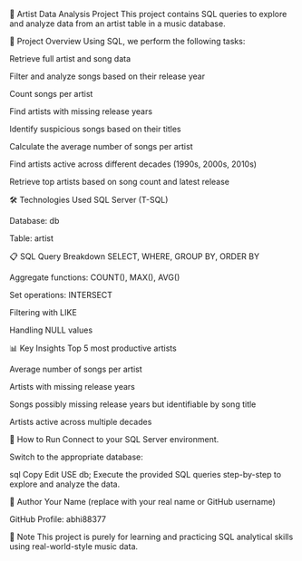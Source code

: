 🎵 Artist Data Analysis Project
This project contains SQL queries to explore and analyze data from an artist table in a music database.

📂 Project Overview
Using SQL, we perform the following tasks:

Retrieve full artist and song data

Filter and analyze songs based on their release year

Count songs per artist

Find artists with missing release years

Identify suspicious songs based on their titles

Calculate the average number of songs per artist

Find artists active across different decades (1990s, 2000s, 2010s)

Retrieve top artists based on song count and latest release

🛠️ Technologies Used
SQL Server (T-SQL)

Database: db

Table: artist

📋 SQL Query Breakdown
SELECT, WHERE, GROUP BY, ORDER BY

Aggregate functions: COUNT(), MAX(), AVG()

Set operations: INTERSECT

Filtering with LIKE

Handling NULL values

📊 Key Insights
Top 5 most productive artists

Average number of songs per artist

Artists with missing release years

Songs possibly missing release years but identifiable by song title

Artists active across multiple decades

🚀 How to Run
Connect to your SQL Server environment.

Switch to the appropriate database:

sql
Copy
Edit
USE db;
Execute the provided SQL queries step-by-step to explore and analyze the data.

📢 Author
Your Name (replace with your real name or GitHub username)

GitHub Profile: abhi88377

📌 Note
This project is purely for learning and practicing SQL analytical skills using real-world-style music data.
